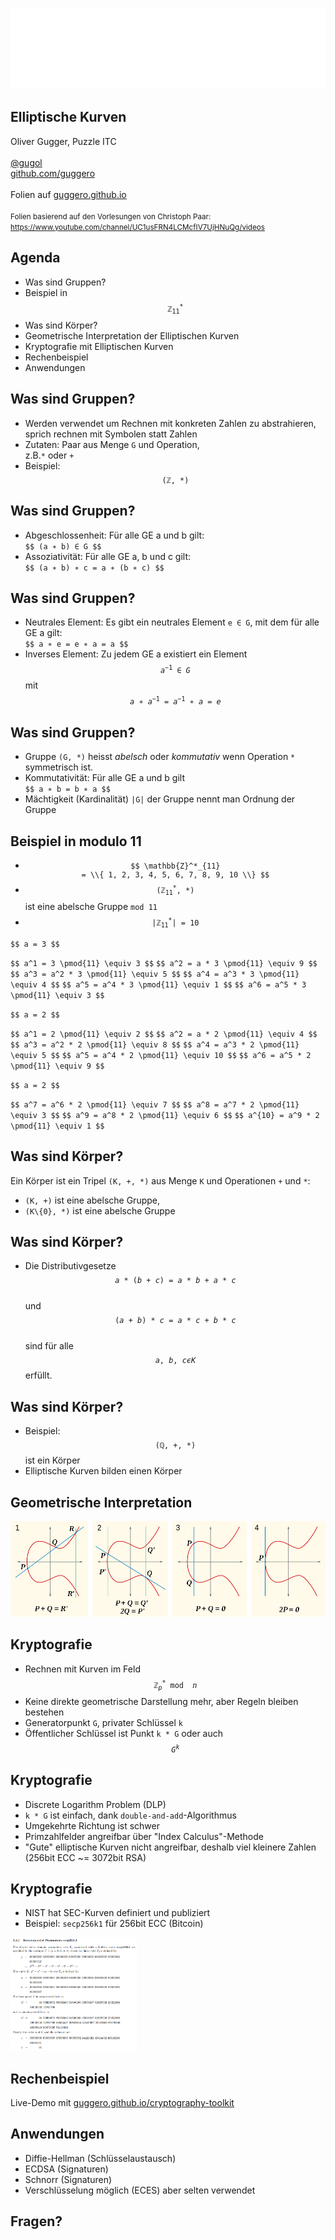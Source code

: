 ![Puzzle ITC Logo](reveal.js-3.6.0/lib/img/puzzle_tagline_bg_rgb.svg)
<!-- .slide: class="master01" -->


<!-- section -->
## Elliptische Kurven
Oliver Gugger, Puzzle ITC<br/><br/>
[@gugol](https://twitter.com/gugol)<br/>
[github.com/guggero](https://github.com/guggero)
<br/><br/>
Folien auf [guggero.github.io](https://guggero.github.io)<br/><br/>
<small>Folien basierend auf den Vorlesungen von Christoph Paar:
<a href="https://www.youtube.com/channel/UC1usFRN4LCMcfIV7UjHNuQg/videos">https://www.youtube.com/channel/UC1usFRN4LCMcfIV7UjHNuQg/videos</a>
</small>

<!-- .slide: class="master02" -->



<!-- section -->
## Agenda
* Was sind Gruppen?
* Beispiel in <code class="inline">$$ \mathbb{Z}^*_{11} $$</code>
* Was sind Körper?
* Geometrische Interpretation der Elliptischen Kurven
* Kryptografie mit Elliptischen Kurven
* Rechenbeispiel
* Anwendungen

<!-- .slide: class="master03" -->


<!-- slide -->
## Was sind Gruppen?
* Werden verwendet um Rechnen mit konkreten Zahlen zu abstrahieren, sprich rechnen mit Symbolen statt Zahlen
* Zutaten: Paar aus Menge `G` und Operation, <br/>z.B.`*` oder `+`
* Beispiel: <code class="inline">$$ (\mathbb{Z}, *) $$</code>

<!-- .slide: class="master05" -->

<!-- slide -->
## Was sind Gruppen?
* Abgeschlossenheit: Für alle GE a und b gilt: <br/>`$$ (a ∗ b) ∈ G $$`
* Assoziativität: Für alle GE a, b und c gilt: <br/>`$$ (a ∗ b) ∗ c = a ∗ (b ∗ c) $$`

<!-- .slide: class="master05" -->


<!-- slide -->
## Was sind Gruppen?
* Neutrales Element: Es gibt ein neutrales Element `e ∈ G`, mit dem für alle GE a gilt:<br/>
  `$$ a ∗ e = e ∗ a = a $$`
* Inverses Element: Zu jedem GE a existiert ein Element <br/>
  <code class="inline">$$ a^{-1} ∈ G $$</code> mit <code class="inline">$$ a∗a^{-1} = a^{-1} ∗ a = e $$</code> 

<!-- .slide: class="master05" -->


<!-- slide -->
## Was sind Gruppen?

* Gruppe `(G, *)` heisst *abelsch* oder *kommutativ* wenn Operation `*` symmetrisch ist.
* Kommutativität: Für alle GE a und b gilt <br/>`$$ a ∗ b = b ∗ a $$`
* Mächtigkeit (Kardinalität) `|G|` der Gruppe nennt man Ordnung der Gruppe

<!-- .slide: class="master05" -->


<!-- slide -->
## Beispiel in modulo 11

* <code class="inline">$$ \mathbb{Z}^*_{11} = \\{ 1, 2, 3, 4, 5, 6, 7, 8, 9, 10 \\} $$</code>
* <code class="inline">$$ (\mathbb{Z}^*_{11}, *) $$</code> ist eine abelsche Gruppe `mod 11`
* <code class="inline">$$ |\mathbb{Z}^*_{11}| = 10 $$</code>

<!-- .slide: class="master05" -->


<!-- slide -->
`$$ a = 3 $$`

`$$ a^1 = 3 \pmod{11} \equiv 3 $$`
`$$ a^2 = a * 3 \pmod{11} \equiv 9 $$`
`$$ a^3 = a^2 * 3 \pmod{11} \equiv 5 $$`
`$$ a^4 = a^3 * 3 \pmod{11} \equiv 4 $$`
`$$ a^5 = a^4 * 3 \pmod{11} \equiv 1 $$`
`$$ a^6 = a^5 * 3 \pmod{11} \equiv 3 $$`

<!-- .slide: class="master05" -->

<!-- slide -->
`$$ a = 2 $$`

`$$ a^1 = 2 \pmod{11} \equiv 2 $$`
`$$ a^2 = a * 2 \pmod{11} \equiv 4 $$`
`$$ a^3 = a^2 * 2 \pmod{11} \equiv 8 $$`
`$$ a^4 = a^3 * 2 \pmod{11} \equiv 5 $$`
`$$ a^5 = a^4 * 2 \pmod{11} \equiv 10 $$`
`$$ a^6 = a^5 * 2 \pmod{11} \equiv 9 $$`

<!-- .slide: class="master05" -->

<!-- slide -->
`$$ a = 2 $$`

`$$ a^7 = a^6 * 2 \pmod{11} \equiv 7 $$`
`$$ a^8 = a^7 * 2 \pmod{11} \equiv 3 $$`
`$$ a^9 = a^8 * 2 \pmod{11} \equiv 6 $$`
`$$ a^{10} = a^9 * 2 \pmod{11} \equiv 1 $$`

<!-- .slide: class="master05" -->

<!-- slide -->
## Was sind Körper?

Ein Körper ist ein Tripel `(K, +, *)` aus Menge `K` und Operationen `+` und `*`:
* `(K, +)` ist eine abelsche Gruppe,
* `(K\{0}, *)` ist eine abelsche Gruppe

<!-- .slide: class="master05" -->


<!-- slide -->
## Was sind Körper?

* Die Distributivgesetze
  <code class="inline">$$ a * (b + c) = a * b + a * c $$</code> <br/>und</br>
  <code class="inline">$$ (a + b) * c = a * c + b * c $$</code> <br/>
  sind für alle <code class="inline">$$ a,b,c ϵ K $$</code> erfüllt.

<!-- .slide: class="master05" -->


<!-- slide -->
## Was sind Körper?

* Beispiel: <code class="inline">$$ (\mathbb{Q}, +, *) $$</code>  ist ein Körper
* Elliptische Kurven bilden einen Körper

<!-- .slide: class="master05" -->



<!-- section -->
## Geometrische Interpretation

<img src="img/slides-07/ecc-lines.png" />

<!-- .slide: class="master04" -->

<!-- slide -->
## Kryptografie

* Rechnen mit Kurven im Feld <code class="inline">$$ \mathbb{Z}^*_p \bmod n $$</code>
* Keine direkte geometrische Darstellung mehr, aber Regeln bleiben bestehen
* Generatorpunkt `G`, privater Schlüssel `k`
* Öffentlicher Schlüssel ist Punkt `k * G` oder auch <code class="inline">$$ G^k $$</code>

<!-- .slide: class="master03" -->


<!-- slide -->
## Kryptografie

* Discrete Logarithm Problem (DLP)
* `k * G` ist einfach, dank `double-and-add`-Algorithmus
* Umgekehrte Richtung ist schwer
* Primzahlfelder angreifbar über "Index Calculus"-Methode
* "Gute" elliptische Kurven nicht angreifbar, deshalb viel kleinere Zahlen (256bit ECC ~= 3072bit RSA)

<!-- .slide: class="master03" -->


<!-- slide -->
## Kryptografie

* NIST hat SEC-Kurven definiert und publiziert
* Beispiel: `secp256k1` für 256bit ECC (Bitcoin)

<img src="img/slides-07/secp256k1.png" width="40%" />

<!-- .slide: class="master03" -->


<!-- slide -->
## Rechenbeispiel

Live-Demo mit <a href="https://guggero.github.io/cryptography-toolkit">guggero.github.io/cryptography-toolkit</a>
<!-- .slide: class="master03" -->


<!-- slide -->
## Anwendungen

* Diffie-Hellman (Schlüsselaustausch)
* ECDSA (Signaturen)
* Schnorr (Signaturen)
* Verschlüsselung möglich (ECES) aber selten verwendet

<!-- .slide: class="master03" -->


<!-- section -->
## Fragen?

<!-- .slide: class="master01" -->